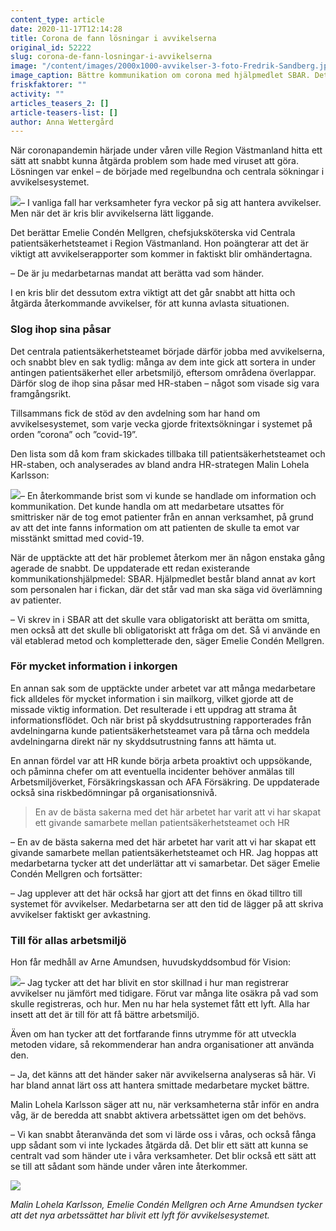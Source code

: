 ```yaml
---
content_type: article
date: 2020-11-17T12:14:28
title: Corona de fann lösningar i avvikelserna
original_id: 52222
slug: corona-de-fann-losningar-i-avvikelserna
image: "/content/images/2000x1000-avvikelser-3-foto-Fredrik-Sandberg.jpg"
image_caption: Bättre kommunikation om corona med hjälpmedlet SBAR. Det blev vinsten när Malin Lohela Karlsson, Emelie Condén Mellgren och Arne Amundsen på Västmanland läns sjukhus systematiserade avvikelserna.
friskfaktorer: ""
activity: ""
articles_teasers_2: []
article-teasers-list: []
author: Anna Wettergård
---
```


När coronapandemin härjade under våren ville Region Västmanland hitta ett sätt att snabbt kunna åtgärda problem som hade med viruset att göra. Lösningen var enkel – de började med regelbundna och centrala sökningar i avvikelsesystemet.

[![](https://www.suntarbetsliv.se/wp-content/uploads/2020/11/200x220-emelie-conden-foto-Fredrik-Sandberg.gif)](https://www.suntarbetsliv.se/wp-content/uploads/2020/11/200x220-emelie-conden-foto-Fredrik-Sandberg.gif)– I vanliga fall har verksamheter fyra veckor på sig att hantera avvikelser. Men när det är kris blir avvikelserna lätt liggande.

Det berättar Emelie Condén Mellgren, chefsjuksköterska vid Centrala patientsäkerhetsteamet i Region Västmanland. Hon poängterar att det är viktigt att avvikelserapporter som kommer in faktiskt blir omhändertagna.

– De är ju medarbetarnas mandat att berätta vad som händer.

I en kris blir det dessutom extra viktigt att det går snabbt att hitta och åtgärda återkommande avvikelser, för att kunna avlasta situationen.

### Slog ihop sina påsar

Det centrala patientsäkerhetsteamet började därför jobba med avvikelserna, och snabbt blev en sak tydlig: många av dem inte gick att sortera in under antingen patientsäkerhet eller arbetsmiljö, eftersom områdena överlappar. Därför slog de ihop sina påsar med HR-staben – något som visade sig vara framgångsrikt.

Tillsammans fick de stöd av den avdelning som har hand om avvikelsesystemet, som varje vecka gjorde fritextsökningar i systemet på orden ”corona” och ”covid-19”.

Den lista som då kom fram skickades tillbaka till patientsäkerhetsteamet och HR-staben, och analyserades av bland andra HR-strategen Malin Lohela Karlsson:

[![](https://www.suntarbetsliv.se/wp-content/uploads/2020/11/200x220-Malin-Lohela-Karlsson.gif)](https://www.suntarbetsliv.se/wp-content/uploads/2020/11/200x220-Malin-Lohela-Karlsson.gif)– En återkommande brist som vi kunde se handlade om information och kommunikation. Det kunde handla om att medarbetare utsattes för smittrisker när de tog emot patienter från en annan verksamhet, på grund av att det inte fanns information om att patienten de skulle ta emot var misstänkt smittad med covid-19.

När de upptäckte att det här problemet återkom mer än någon enstaka gång agerade de snabbt. De uppdaterade ett redan existerande kommunikationshjälpmedel: SBAR. Hjälpmedlet består bland annat av kort som personalen har i fickan, där det står vad man ska säga vid överlämning av patienter.

– Vi skrev in i SBAR att det skulle vara obligatoriskt att berätta om smitta, men också att det skulle bli obligatoriskt att fråga om det. Så vi använde en väl etablerad metod och kompletterade den, säger Emelie Condén Mellgren.

### För mycket information i inkorgen

En annan sak som de upptäckte under arbetet var att många medarbetare fick alldeles för mycket information i sin mailkorg, vilket gjorde att de missade viktig information. Det resulterade i ett uppdrag att strama åt informationsflödet. Och när brist på skyddsutrustning rapporterades från avdelningarna kunde patientsäkerhetsteamet vara på tårna och meddela avdelningarna direkt när ny skyddsutrustning fanns att hämta ut.

En annan fördel var att HR kunde börja arbeta proaktivt och uppsökande, och påminna chefer om att eventuella incidenter behöver anmälas till Arbetsmiljöverket, Försäkringskassan och AFA Försäkring. De uppdaterade också sina riskbedömningar på organisationsnivå.

> En av de bästa sakerna med det här arbetet har varit att vi har skapat ett givande samarbete mellan patientsäkerhetsteamet och HR

– En av de bästa sakerna med det här arbetet har varit att vi har skapat ett givande samarbete mellan patientsäkerhetsteamet och HR. Jag hoppas att medarbetarna tycker att det underlättar att vi samarbetar. Det säger Emelie Condén Mellgren och fortsätter:

– Jag upplever att det här också har gjort att det finns en ökad tilltro till systemet för avvikelser. Medarbetarna ser att den tid de lägger på att skriva avvikelser faktiskt ger avkastning.

### Till för allas arbetsmiljö

Hon får medhåll av Arne Amundsen, huvudskyddsombud för Vision:

[![](https://www.suntarbetsliv.se/wp-content/uploads/2020/11/200x220-arne-amundsen-2-1.jpg)](https://www.suntarbetsliv.se/wp-content/uploads/2020/11/200x220-arne-amundsen-2-1.jpg)– Jag tycker att det har blivit en stor skillnad i hur man registrerar avvikelser nu jämfört med tidigare. Förut var många lite osäkra på vad som skulle registreras, och hur. Men nu har hela systemet fått ett lyft. Alla har insett att det är till för att få bättre arbetsmiljö.

Även om han tycker att det fortfarande finns utrymme för att utveckla metoden vidare, så rekommenderar han andra organisationer att använda den.

– Ja, det känns att det händer saker när avvikelserna analyseras så här. Vi har bland annat lärt oss att hantera smittade medarbetare mycket bättre.

Malin Lohela Karlsson säger att nu, när verksamheterna står inför en andra våg, är de beredda att snabbt aktivera arbetssättet igen om det behövs.

– Vi kan snabbt återanvända det som vi lärde oss i våras, och också fånga upp sådant som vi inte lyckades åtgärda då. Det blir ett sätt att kunna se centralt vad som händer ute i våra verksamheter. Det blir också ett sätt att se till att sådant som hände under våren inte återkommer.

[![](https://www.suntarbetsliv.se/wp-content/uploads/2020/11/750x400-avvikelser-3-foto-Fredrik-Sandberg-tt.jpg)](https://www.suntarbetsliv.se/wp-content/uploads/2020/11/750x400-avvikelser-3-foto-Fredrik-Sandberg-tt.jpg)

_Malin Lohela Karlsson, Emelie Condén Mellgren och Arne Amundsen tycker att det nya arbetssättet har blivit ett lyft för avvikelsesystemet._
